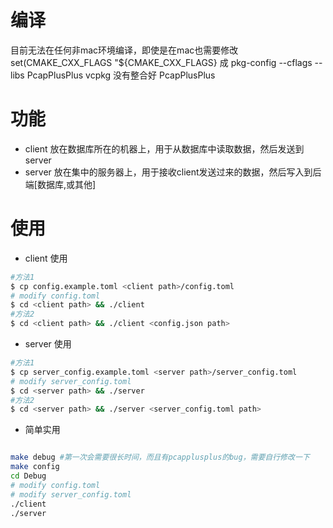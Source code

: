 # 编译

目前无法在任何非mac环境编译，即使是在mac也需要修改 set(CMAKE_CXX_FLAGS "${CMAKE_CXX_FLAGS}  成 pkg-config --cflags --libs PcapPlusPlus
vcpkg 没有整合好 PcapPlusPlus

# 功能
 
- client 放在数据库所在的机器上，用于从数据库中读取数据，然后发送到server
- server 放在集中的服务器上，用于接收client发送过来的数据，然后写入到后端[数据库,或其他]

# 使用

- client 使用
```bash
#方法1
$ cp config.example.toml <client path>/config.toml
# modify config.toml
$ cd <client path> && ./client
#方法2
$ cd <client path> && ./client <config.json path>
```

- server 使用
```bash
#方法1
$ cp server_config.example.toml <server path>/server_config.toml
# modify server_config.toml
$ cd <server path> && ./server
#方法2
$ cd <server path> && ./server <server_config.toml path>
```

- 简单实用
```bash

make debug #第一次会需要很长时间，而且有pcapplusplus的bug，需要自行修改一下 
make config
cd Debug
# modify config.toml
# modify server_config.toml
./client
./server
```
